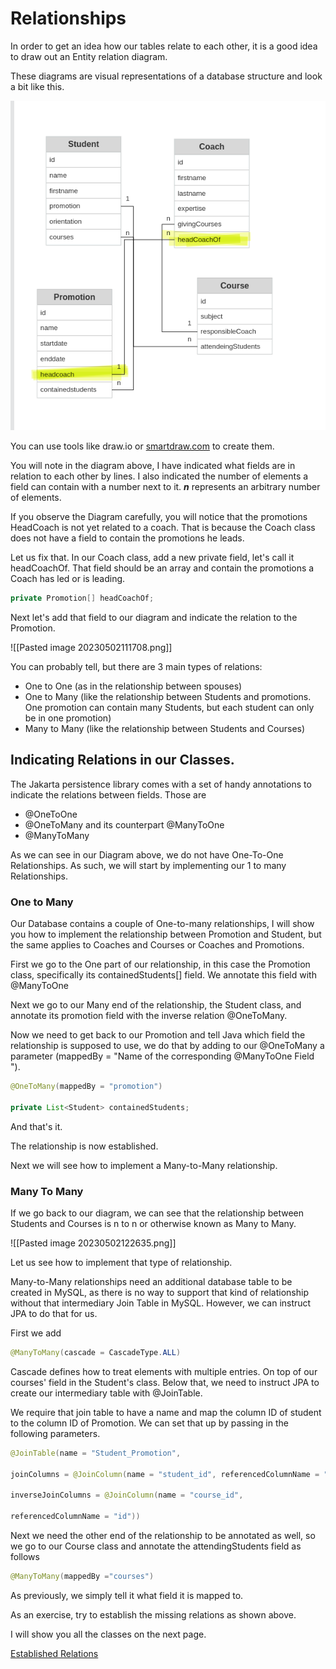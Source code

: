 # Relationships

In order to get an idea how our tables relate to each other, it is a good idea to draw out an Entity relation diagram.

These diagrams are visual representations of a database structure and look a bit like this.

![Pasted image 20230502105457.png](https://github.com/TripsJ/Spring-API-Workshop-1/blob/main/0_Resources/Images/Pasted%20image%2020230502111708.png)

You can use tools like draw.io or [smartdraw.com](https://cloud.smartdraw.com) to create them.

You will note in the diagram above, I have indicated what fields are in relation to each other by lines. I also indicated the number of elements a field can contain with a number next to it.
***n*** represents an arbitrary number of elements.

If you observe the Diagram carefully, you will notice that the promotions HeadCoach is not yet related to a coach. That is because the Coach class does not have a field to contain the promotions he leads.

Let us fix that.
In our Coach class, add a new private field, let's call it headCoachOf. That field should be an array and contain the promotions a Coach has led or is leading.

```Java
private Promotion[] headCoachOf;
```

Next let's add that field to our diagram and indicate the relation to the Promotion.

![[Pasted image 20230502111708.png]]

You can probably tell, but there are 3 main types of relations:

- One to One (as in the relationship between spouses)
- One to Many (like the relationship between Students and promotions. One promotion can contain many Students, but each student can only be in one promotion)
- Many to Many (like the relationship between Students and Courses)

## Indicating Relations in our Classes.

The Jakarta persistence library comes with a set of handy annotations to indicate the relations between fields. Those are
- @OneToOne
- @OneToMany and its counterpart @ManyToOne 
- @ManyToMany 

As we can see in our Diagram above, we do not have One-To-One Relationships. As such, we will start by implementing our 1 to many Relationships.

### One to Many

Our Database contains a couple of One-to-many relationships, I will show you how to implement the relationship between Promotion and Student, but the same applies to Coaches and Courses or Coaches and Promotions.

First we go to the One part of our relationship, in this case the Promotion class, specifically its containedStudents[] field.
We annotate this field with @ManyToOne 

Next we go to our Many end of the relationship, the Student class, and annotate its promotion field with the inverse relation @OneToMany. 

Now we need to get back to our Promotion and tell Java which field the relationship is supposed to use, we do that by adding to our @OneToMany a parameter (mappedBy = "Name of the corresponding @ManyToOne Field ").

```Java
@OneToMany(mappedBy = "promotion")

private List<Student> containedStudents;
```

And that's it. 

The relationship is now established.

Next we will see how to implement a Many-to-Many relationship.

### Many To Many

If we go back to our diagram, we can see that the relationship between Students and Courses is n to n or otherwise known as Many to Many.

![[Pasted image 20230502122635.png]]

Let us see how to implement that type of relationship.

Many-to-Many relationships need an additional database table to be created in MySQL, as there is no way to support that kind of relationship without that intermediary Join Table in MySQL. However, we can instruct JPA to do that for us.

First we add
```Java
@ManyToMany(cascade = CascadeType.ALL)
```

Cascade defines how to treat elements with multiple entries.
On top of our courses' field in the Student's class.
Below that, we need to instruct JPA to create our intermediary table with @JoinTable. 

We require that join table to have a name and map the column ID of student to the column ID of Promotion.
We can set that up by passing in the following parameters.

```Java
@JoinTable(name = "Student_Promotion",

joinColumns = @JoinColumn(name = "student_id", referencedColumnName = "id"),

inverseJoinColumns = @JoinColumn(name = "course_id",

referencedColumnName = "id"))
```


Next we need the other end of the relationship to be annotated as well, so we go to our Course class and annotate the attendingStudents field as follows
```Java
@ManyToMany(mappedBy ="courses")
```
 As previously, we simply tell it what field it is mapped to.

As an exercise, try to establish the missing relations as shown above.

I will show you all the classes on the next page.

[Established Relations](https://github.com/TripsJ/Spring-API-Workshop-1/blob/main/Established%20Relations.md)
